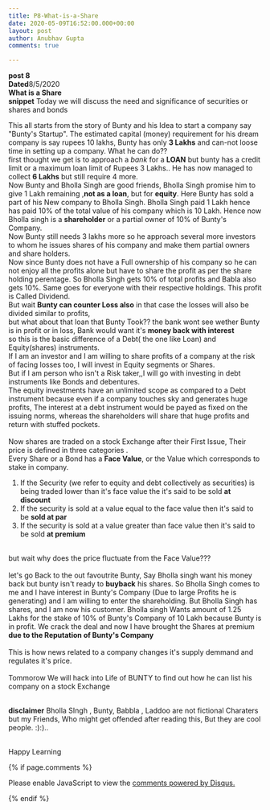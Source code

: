 ```yaml
---
title: P8-What-is-a-Share
date: 2020-05-09T16:52:00.000+00:00
layout: post
author: Anubhav Gupta
comments: true

---
```

<style>
header{

     background-color: rgba(249, 241 ,241 , 0.7);
         font-weight: bolder;
         font-size: larger;
         font-family: fantasy;
        }
    
      div{
        background-image: url("https://i.postimg.cc/y6fw6m3Y/yoann-siloine-dyax-Q-ao-GWY-unsplash.jpg");
      }
      </style>

**post 8** <br/>
**Dated**8/5/2020<br/>
**What is a Share** <br/>
**snippet** Today we will discuss the need and significance of securities or shares and bonds<br/>

This all starts from the story of Bunty and his Idea to start a company say "Bunty's Startup". The estimated capital (money) requirement for his dream company is say rupees 10 lakhs, Bunty has only **3 Lakhs** and can-not loose time in setting up a company. What he can do??<br/>
first thought we get is to approach a _bank_ for a **LOAN** but bunty has a credit limit or a maximum loan limit of Rupees 3 Lakhs.. He has now managed to collect **6 Lakhs** but still require 4 more.<br/>
Now Bunty and Bholla Singh are good friends, Bholla Singh promise him to give 1 Lakh remaining ,**not as a loan**, but for **equity**. Here Bunty has sold a part of his New company to Bholla Singh. Bholla Singh paid 1 Lakh hence has paid 10% of the total value of his company which is 10 Lakh. Hence now Bholla singh is a **shareholder** or a partial owner of 10% of Bunty's Company.<br/> Now Bunty still needs 3 lakhs more so he approach several more investors to whom  he issues shares of his company and make them partial owners and share holders.<br/>  Now since Bunty does not have a Full ownership of his company so he can not enjoy all the profits alone but have to share the profit as per the share holding perentage. So Bholla Singh gets 10% of total profits and Babla also gets 10%. Same goes for everyone with their respective holdings. This profit is Called Dividend.<br/> But wait **Bunty can counter Loss also** in that case the losses will also be divided similar to profits,<br/>
but what about that loan that Bunty Took?? the bank wont see wether Bunty is in profit or in loss, Bank would want it's **money back with interest** <br/>
so this is the basic difference of a Debt( the one like Loan) and Equity(shares) instruments.<br/>
If I am an investor and I am willing to share profits of a company at the risk of facing losses too, I will invest in Equity segments or Shares.<br/>
But if I am person who isn't a Risk taker,,I will go with investing in debt instruments like Bonds and debentures. <br/>
The equity investments have an unlimited scope as compared to a Debt instrument because even if a company touches sky and generates huge profits, The interest at a debt instrument would be payed as fixed on the issuing norms, whereas the shareholders will share that huge profits and return with stuffed pockets.<br/><br/>
Now shares are traded on a stock Exchange after their First Issue, Their price is defined in three categories .<br/>
Every Share or a Bond has a **Face Value**, or the Value which corresponds to stake in company.<br/>

1. If the Security (we refer to equity and debt collectively as securities) is being traded lower than it's face value the it's said to be sold **at discount**    <br/>
2. If the security is sold at a value equal to the face value then it's said to be **sold at par**<br/>
3. If the security is sold at a value greater than face value then it's said to be sold **at premium**<br/><br/>

but wait why does the price fluctuate from the Face Value???<br/><br/>
let's go Back to the out favoutrite Bunty, Say Bholla singh want his money back but bunty isn't ready to **buyback** his shares. So Bholla Singh comes to me and I have interest in Bunty's Company (Due to large Profits he is generating) and I am willing to enter the shareholding. But Bholla Singh has shares, and I am now his customer. Bholla singh Wants amount of 1.25 Lakhs for the stake of 10% of Bunty's Company of 10 Lakh because Bunty is in profit. We crack the deal and now I have brought the Shares at premium **due to the Reputation of Bunty's Company** <br/><br/>
This is how news related to a company changes it's supply demmand and regulates it's price. <br/><br/>
Tommorow We will hack into Life of BUNTY to find out how he can list his company on a stock Exchange<br/><br/>

**disclaimer**
Bholla SIngh , Bunty, Babbla , Laddoo are not fictional Charaters but my Friends, Who might get offended after reading this, But they are cool people. :):)..<br/><br/>

Happy Learning

{% if page.comments %}

<div id="disqus_thread"></div>
<script>
(function() { // DON'T EDIT BELOW THIS LINE
var d = document, s = d.createElement('script');
s.src = 'https://https-gupta-anubhav12-github-io-fortheloveofnifty.disqus.com/embed.js';
s.setAttribute('data-timestamp', +new Date());
(d.head || d.body).appendChild(s);
})();
</script>
<noscript>Please enable JavaScript to view the <a href="https://disqus.com/?ref_noscript">comments powered by Disqus.</a></noscript>

{% endif %}